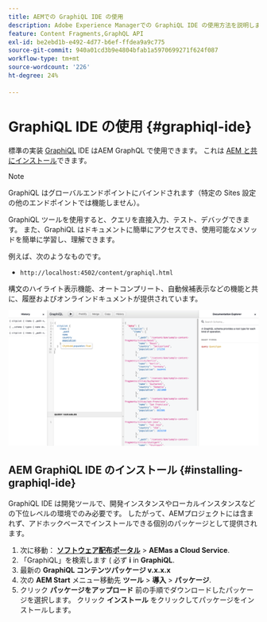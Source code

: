 ```yaml
---
title: AEMでの GraphiQL IDE の使用
description: Adobe Experience Managerでの GraphiQL IDE の使用方法を説明します。
feature: Content Fragments,GraphQL API
exl-id: be2ebd1b-e492-4d77-b6ef-ffdea9a9c775
source-git-commit: 940a01cd3b9e4804bfab1a5970699271f624f087
workflow-type: tm+mt
source-wordcount: '226'
ht-degree: 24%

---
```


# GraphiQL IDE の使用 {#graphiql-ide}

標準の実装 [GraphiQL](https://graphql.org/learn/serving-over-http/#graphiql) IDE はAEM GraphQL で使用できます。 これは [AEM と共にインストール](#installing-graphiql-ide)できます。

>[!NOTE]
>
>GraphiQL はグローバルエンドポイントにバインドされます（特定の Sites 設定の他のエンドポイントでは機能しません）。

GraphiQL ツールを使用すると、クエリを直接入力、テスト、デバッグできます。 また、GraphiQL はドキュメントに簡単にアクセスでき、使用可能なメソッドを簡単に学習し、理解できます。

例えば、次のようなものです。

* `http://localhost:4502/content/graphiql.html`

構文のハイライト表示機能、オートコンプリート、自動候補表示などの機能と共に、履歴およびオンラインドキュメントが提供されています。

![GraphiQL インターフェイス](assets/cfm-graphiql-interface.png "GraphiQL インターフェイス")

## AEM GraphiQL IDE のインストール {#installing-graphiql-ide}

GraphiQL IDE は開発ツールで、開発インスタンスやローカルインスタンスなどの下位レベルの環境でのみ必要です。 したがって、AEMプロジェクトには含まれず、アドホックベースでインストールできる個別のパッケージとして提供されます。

1. 次に移動： **[ソフトウェア配布ポータル](https://experience.adobe.com/#/downloads/content/software-distribution/en/aemcloud.html)** > **AEMas a Cloud Service**.
1. 「GraphiQL」を検索します ( 必ず **i** in **GraphiQL**.
1. 最新の **GraphiQL コンテンツパッケージ v.x.x.x**
1. 次の **AEM Start** メニュー移動先 **ツール** > **導入** > **パッケージ**.
1. クリック **パッケージをアップロード** 前の手順でダウンロードしたパッケージを選択します。 クリック **インストール** をクリックしてパッケージをインストールします。
